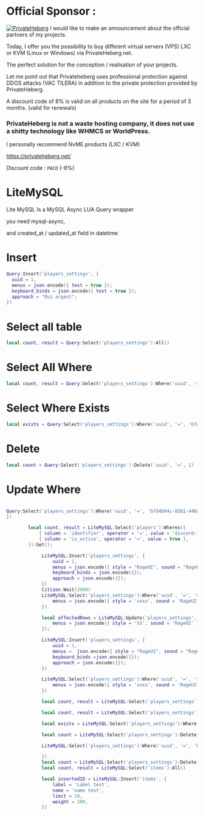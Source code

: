 # Official Sponsor :

[![PrivateHeberg](https://rageui.riveria.fr/ph.png)](https://privateheberg.com)
I would like to make an announcement about the official partners of my projects.

Today, I offer you the possibility to buy different virtual servers (VPS) LXC or KVM (Linux or Windows) via PrivateHeberg.net.

The perfect solution for the conception / realisation of your projects.

Let me point out that Privateheberg uses professional protection against DDOS attacks (VAC TILERA) in addition to the private protection provided by PrivateHeberg.

A discount code of 8% is valid on all products on the site for a period of 3 months. (valid for renewals) 

### PrivateHeberg is not a waste hosting company, it does not use a shitty technology like WHMCS or WorldPress. 

I personally recommend NvME products (LXC / KVM) 

https://privateheberg.net/

Discount code : <code>PACO</code> (-8%)

# LiteMySQL
Lite MySQL Is a MySQL Async LUA Query wrapper

you need mysql-async,

and created_at / updated_at field in datetime

# Insert

```lua
Query:Insert('players_settings', {
  uuid = 1,
  menus = json.encode({ test = true });
  keyboard_binds = json.encode({ test = true });
  approach = "Oui argent";
})
```

# Select all table

```lua
local count, result = Query:Select('players_settings'):All()
```

# Select All Where
```lua
local count, result = Query:Select('players_settings'):Where('uuid', '=', 'b7d4b94c-8581-440a-ab52-b442c8b6d3ea'):Get();
```

# Select Where Exists

```lua
local exists = Query:Select('players_settings'):Where('uuid', '=', 'b7d4b94c-8581-440a-ab52-b442c8b6d3ea'):Exists();
```

# Delete 

```lua
local count = Query:Select('players_settings'):Delete('uuid', '=', 1)
```

# Update Where
```lua

Query:Select('players_settings'):Where('uuid', '=', 'b7d4b94c-8581-440a-ab52-b442c8b6d3ea'):Update({
})
```


```lua
        local count, result = LiteMySQL:Select('players'):Wheres({
            { column = 'identifier', operator = '=', value = 'discord:109464193056423936' },
            { column = 'is_active', operator = '=', value = true },
        }):Get();

             LiteMySQL:Insert('players_settings', {
                 uuid = 1,
                 menus = json.encode({ style = "RageUI", sound = "RageUI" });
                 keyboard_binds = json.encode({});
                 approach = json.encode({});
             })
             Citizen.Wait(2000)
             LiteMySQL:Select('players_settings'):Where('uuid', '=', 'sex'):Update({
                 menus = json.encode({ style = 'xxxx', sound = 'RageUI' })
             })

             local affectedRows = LiteMySQL:Update('players_settings', 'uuid', '=', 'sex', {
                 menus = json.encode({ style = 'SS', sound = 'RageUI' })
             });

             LiteMySQL:Insert('players_settings', {
                 uuid = 1,
                 menus =  json.encode({ style = "RageUI", sound = "RageUI" });
                 keyboard_binds =json.encode({});
                 approach = json.encode({});
             })

             LiteMySQL:Select('players_settings'):Where('uuid', '=', 'sex'):Update({
                 menus = json.encode({ style = 'xxxx', sound = 'RageUI' })
             })

             local count, result = LiteMySQL:Select('players_settings'):All()

             local count, result = LiteMySQL:Select('players_settings'):Where('uuid', '=', 'b7d4b94c-8581-440a-ab52-b442c8b6d3ea'):Get();

             local exists = LiteMySQL:Select('players_settings'):Where('uuid', '=', 'b7d4b94c-8581-440a-ab52-b442c8b6d3ea'):Exists();

             local count = LiteMySQL:Select('players_settings'):Delete('uuid', '=', 'sex')

             LiteMySQL:Select('players_settings'):Where('uuid', '=', 'b7d4b94c-8581-440a-ab52-b442c8b6d3ea'):Update({

             })
             local count = LiteMySQL:Select('players_settings'):Delete('uuid', '=', 'sex')
             local count, result = LiteMySQL:Select('items'):All()

             local insertedID = LiteMySQL:Insert('items', {
                 label = 'Label test',
                 name = 'name test',
                 limit = 20,
                 weight = 200,
             })
```
